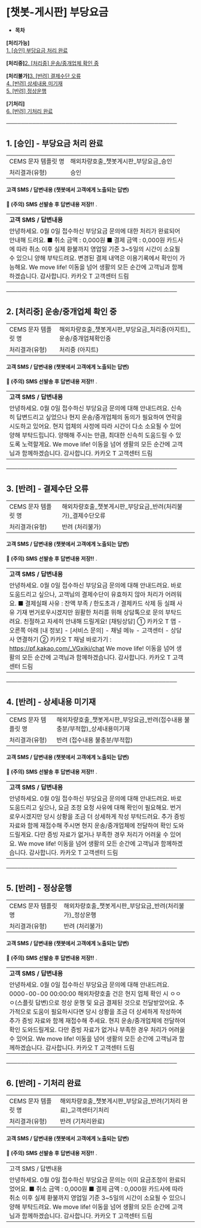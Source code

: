 # [챗봇-게시판] 부당요금

* **목차**

**[처리가능]**  
[1. [승인] 부당요금 처리 완료](#h_01JA9RN2N9G8H7Y8C1GEJ9BYB5)

**[처리중]**[2. [처리중] 운송/중개업체 확인 중](#01JWD4J8YQEH3B2D38SZBD945B)

**[처리불가]**[3. [반려] 결제수단 오류](#01JWD4MNBHB32PM23RE998G6S4)  
[4. [반려] 상세내용 미기재](#01JWD4TXZE7G91W8A4QPS39JHX)  
[5. [반려] 정상운행](#01JWD4XB4276WVA99HG59FG2KD)

**[기처리]**  
[6. [반려] 기처리 완료](#01JWD4ZJHGH9QP56T85Q40QJV8)

**──────────────────────────────────────────────**

**1. [승인] - 부당요금 처리 완료**
------------------------

|  |  |
| --- | --- |
| CEMS 문자 템플릿 명 | 해외차량호출\_챗봇게시판\_부당요금\_승인 |
| 처리결과(유형) | 승인 |

#### 

#### **고객 SMS / 답변내용 (챗봇에서 고객에게 노출되는 답변)**

****🚨 (주의) SMS 선발송 후 답변내용 저장!!**** .

|  |  |
| --- | --- |
| **고객 SMS / 답변내용** | |
| 안녕하세요.  0월 0일 접수하신 부당요금 문의에 대한 처리가 완료되어 안내해 드려요.  ■ 취소 금액 : 0,000원 ■ 결제 금액 : 0,000원 카드사에 따라 취소 이후 실제 환불까지 영업일 기준 3~5일의 시간이 소요될 수 있으니 양해 부탁드려요.  변경된 결제 내역은 이용기록에서 확인이 가능해요.  We move life!  이동을 넘어 생활의 모든 순간에 고객님과 함께하겠습니다.  감사합니다.  카카오 T 고객센터 드림 | |

**──────────────────────────────────────────────**

**2. [처리중] 운송/중개업체 확인 중**
-------------------------

|  |  |
| --- | --- |
| CEMS 문자 템플릿 명 | 해외차량호출\_챗봇게시판\_부당요금\_처리중(아지트)\_운송/중개업체확인중 |
| 처리결과(유형) | 처리중 (아지트) |

#### 

#### **고객 SMS / 답변내용 (챗봇에서 고객에게 노출되는 답변)**

****🚨 (주의) SMS 선발송 후 답변내용 저장!!**** .

|  |  |
| --- | --- |
| **고객 SMS / 답변내용** | |
| 안녕하세요.  0월 0일 접수하신 부당요금 문의에 대해 안내드려요.  신속히 답변드리고 싶었으나  현지 운송/중개업체의 동의가 필요하여 연락을 시도하고 있어요.  현지 업체의 사정에 따라 시간이 다소 소요될 수 있어 양해 부탁드립니다.  양해해 주시는 만큼, 최대한 신속히 도움드릴 수 있도록 노력할게요.  We move life!  이동을 넘어 생활의 모든 순간에 고객님과 함께하겠습니다.  감사합니다.  카카오 T 고객센터 드림 | |

**──────────────────────────────────────────────**

**3. [반려] - 결제수단 오류**
---------------------

|  |  |
| --- | --- |
| CEMS 문자 템플릿 명 | 해외차량호출\_챗봇게시판\_부당요금\_반려(처리불가)\_결제수단오류 |
| 처리결과(유형) | 반려 (처리불가) |

#### 

#### **고객 SMS / 답변내용 (챗봇에서 고객에게 노출되는 답변)**

****🚨 (주의) SMS 선발송 후 답변내용 저장!!**** .

|  |  |
| --- | --- |
| **고객 SMS / 답변내용** | |
| 안녕하세요.  0월 0일 접수하신 부당요금 문의에 대해 안내드려요.  바로 도움드리고 싶으나, 고객님의 결제수단이 유효하지 않아 처리가 어려워요.  ■ 결제실패 사유 : 잔액 부족 / 한도초과 / 결제카드 삭제 등 실패 사유 기재  번거로우시겠지만 원활한 처리를 위해 상담톡으로 문의 부탁드려요. 친절하고 자세히 안내해 드릴게요!  [채팅상담] ① 카카오 T 앱 - 오른쪽 아래 [내 정보] - [서비스 문의] - 채널 메뉴 - 고객센터 - 상담사 연결하기 ② 카카오 T 채널 바로가기 : <https://pf.kakao.com/_VGxikj/chat>  We move life!  이동을 넘어 생활의 모든 순간에 고객님과 함께하겠습니다.  감사합니다.  카카오 T 고객센터 드림 | |

**──────────────────────────────────────────────**

**4. [반려] - 상세내용 미기재**
----------------------

|  |  |
| --- | --- |
| CEMS 문자 템플릿 명 | 해외차량호출\_챗봇게시판\_부당요금\_반려(접수내용 불충분/부적합)\_상세내용미기재 |
| 처리결과(유형) | 반려 (접수내용 불충분/부적합) |

#### 

#### **고객 SMS / 답변내용 (챗봇에서 고객에게 노출되는 답변)**

****🚨 (주의) SMS 선발송 후 답변내용 저장!!**** .

|  |  |
| --- | --- |
| **고객 SMS / 답변내용** | |
| 안녕하세요.  0월 0일 접수하신 부당요금 문의에 대해 안내드려요.  바로 도움드리고 싶으나, 요금 조정 요청 사유에 대해 확인이 필요해요.  번거로우시겠지만 당시 상황을 조금 더 상세하게 작성 부탁드려요. 추가 증빙 자료와 함께 재접수해 주시면 현지 운송/중개업체에 전달하여 확인 도와드릴게요.  다만 증빙 자료가 없거나 부족한 경우 처리가 어려울 수 있어요.  We move life!  이동을 넘어 생활의 모든 순간에 고객님과 함께하겠습니다.  감사합니다.  카카오 T 고객센터 드림 | |

**──────────────────────────────────────────────**

**5. [반려] - 정상운행**
------------------

|  |  |
| --- | --- |
| CEMS 문자 템플릿 명 | 해외차량호출\_챗봇게시판\_부당요금\_반려(처리불가)\_정상운행 |
| 처리결과(유형) | 반려 (처리불가) |

#### 

#### **고객 SMS / 답변내용 (챗봇에서 고객에게 노출되는 답변)**

****🚨 (주의) SMS 선발송 후 답변내용 저장!!**** .

|  |  |
| --- | --- |
| **고객 SMS / 답변내용** | |
| 안녕하세요.  0월 0일 접수하신 부당요금 문의에 대해 안내드려요.  0000-00-00 00:00:00 해외차량호출 건은 현지 업체 확인 시 ㅇㅇㅇ(스플릿 답변)으로 정상 운행 및 요금 결제된 것으로 전달받았어요.  추가적으로 도움이 필요하시다면 당시 상황을 조금 더 상세하게 작성하여 추가 증빙 자료와 함께 재접수해 주세요. 현지 운송/중개업체에 전달하여 확인 도와드릴게요.  다만 증빙 자료가 없거나 부족한 경우 처리가 어려울 수 있어요.  We move life!  이동을 넘어 생활의 모든 순간에 고객님과 함께하겠습니다.  감사합니다.  카카오 T 고객센터 드림 | |

**──────────────────────────────────────────────**

**6. [반려] - 기처리 완료**
--------------------

|  |  |
| --- | --- |
| CEMS 문자 템플릿 명 | 해외차량호출\_챗봇게시판\_부당요금\_반려(기처리 완료)\_고객센터기처리 |
| 처리결과(유형) | 반려 (기처리완료) |

#### 

#### **고객 SMS / 답변내용 (챗봇에서 고객에게 노출되는 답변)**

****🚨 (주의) SMS 선발송 후 답변내용 저장!!**** .

|  |  |
| --- | --- |
| 고객 SMS / 답변내용 | |
| 안녕하세요.  0월 0일 접수하신 부당요금 문의는 이미 요금조정이 완료되었어요.  ■ 취소 금액 : 0,000원 ■ 결제 금액 : 0,000원 카드사에 따라 취소 이후 실제 환불까지 영업일 기준 3~5일의 시간이 소요될 수 있으니 양해 부탁드려요.  We move life!  이동을 넘어 생활의 모든 순간에 고객님과 함께하겠습니다.  감사합니다.  카카오 T 고객센터 드림 | |